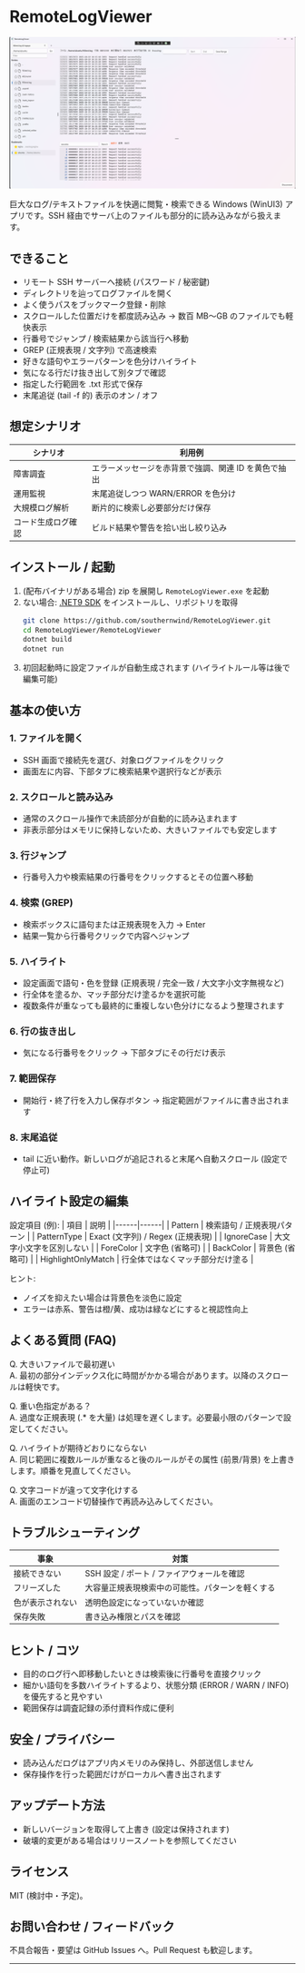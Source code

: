 # RemoteLogViewer

![スクリーンショット](docs/ScreenShot.png)

巨大なログ/テキストファイルを快適に閲覧・検索できる Windows (WinUI3) アプリです。SSH 経由でサーバ上のファイルも部分的に読み込みながら扱えます。

## できること
- リモート SSH サーバーへ接続 (パスワード / 秘密鍵)
- ディレクトリを辿ってログファイルを開く
- よく使うパスをブックマーク登録・削除
- スクロールした位置だけを都度読み込み → 数百 MB～GB のファイルでも軽快表示
- 行番号でジャンプ / 検索結果から該当行へ移動
- GREP (正規表現 / 文字列) で高速検索
- 好きな語句やエラーパターンを色分けハイライト
- 気になる行だけ抜き出して別タブで確認
- 指定した行範囲を .txt 形式で保存
- 末尾追従 (tail -f 的) 表示のオン / オフ

## 想定シナリオ
| シナリオ | 利用例 |
|----------|--------|
| 障害調査 | エラーメッセージを赤背景で強調、関連 ID を黄色で抽出 |
| 運用監視 | 末尾追従しつつ WARN/ERROR を色分け |
| 大規模ログ解析 | 断片的に検索し必要部分だけ保存 |
| コード生成ログ確認 | ビルド結果や警告を拾い出し絞り込み |

## インストール / 起動
1. (配布バイナリがある場合) zip を展開し `RemoteLogViewer.exe` を起動
2. ない場合: [.NET9 SDK](https://dotnet.microsoft.com/) をインストールし、リポジトリを取得
    ```bash
    git clone https://github.com/southernwind/RemoteLogViewer.git
    cd RemoteLogViewer/RemoteLogViewer
    dotnet build
    dotnet run
    ```
3. 初回起動時に設定ファイルが自動生成されます (ハイライトルール等は後で編集可能)

## 基本の使い方
### 1. ファイルを開く
- SSH 画面で接続先を選び、対象ログファイルをクリック
- 画面左に内容、下部タブに検索結果や選択行などが表示

### 2. スクロールと読み込み
- 通常のスクロール操作で未読部分が自動的に読み込まれます
- 非表示部分はメモリに保持しないため、大きいファイルでも安定します

### 3. 行ジャンプ
- 行番号入力や検索結果の行番号をクリックするとその位置へ移動

### 4. 検索 (GREP)
- 検索ボックスに語句または正規表現を入力 → Enter
- 結果一覧から行番号クリックで内容へジャンプ

### 5. ハイライト
- 設定画面で語句・色を登録 (正規表現 / 完全一致 / 大文字小文字無視など)
- 行全体を塗るか、マッチ部分だけ塗るかを選択可能
- 複数条件が重なっても最終的に重複しない色分けになるよう整理されます

### 6. 行の抜き出し
- 気になる行番号をクリック → 下部タブにその行だけ表示

### 7. 範囲保存
- 開始行・終了行を入力し保存ボタン → 指定範囲がファイルに書き出されます

### 8. 末尾追従
- tail に近い動作。新しいログが追記されると末尾へ自動スクロール (設定で停止可)

## ハイライト設定の編集
設定項目 (例):
| 項目 | 説明 |
|------|------|
| Pattern | 検索語句 / 正規表現パターン |
| PatternType | Exact (文字列) / Regex (正規表現) |
| IgnoreCase | 大文字小文字を区別しない |
| ForeColor | 文字色 (省略可) |
| BackColor | 背景色 (省略可) |
| HighlightOnlyMatch | 行全体ではなくマッチ部分だけ塗る |

ヒント:
- ノイズを抑えたい場合は背景色を淡色に設定
- エラーは赤系、警告は橙/黄、成功は緑などにすると視認性向上

## よくある質問 (FAQ)
Q. 大きいファイルで最初遅い  
A. 最初の部分インデックス化に時間がかかる場合があります。以降のスクロールは軽快です。

Q. 重い色指定がある？  
A. 過度な正規表現 (.* を大量) は処理を遅くします。必要最小限のパターンで設定してください。

Q. ハイライトが期待どおりにならない  
A. 同じ範囲に複数ルールが重なると後のルールがその属性 (前景/背景) を上書きします。順番を見直してください。

Q. 文字コードが違って文字化けする  
A. 画面のエンコード切替操作で再読み込みしてください。

## トラブルシューティング
| 事象 | 対策 |
|------|------|
| 接続できない | SSH 設定 / ポート / ファイアウォールを確認 |
| フリーズした | 大容量正規表現検索中の可能性。パターンを軽くする |
| 色が表示されない | 透明色設定になっていないか確認 |
| 保存失敗 | 書き込み権限とパスを確認 |

## ヒント / コツ
- 目的のログ行へ即移動したいときは検索後に行番号を直接クリック
- 細かい語句を多数ハイライトするより、状態分類 (ERROR / WARN / INFO) を優先すると見やすい
- 範囲保存は調査記録の添付資料作成に便利

## 安全 / プライバシー
- 読み込んだログはアプリ内メモリのみ保持し、外部送信しません
- 保存操作を行った範囲だけがローカルへ書き出されます

## アップデート方法
- 新しいバージョンを取得して上書き (設定は保持されます)
- 破壊的変更がある場合はリリースノートを参照してください

## ライセンス
MIT (検討中・予定)。

## お問い合わせ / フィードバック
不具合報告・要望は GitHub Issues へ。Pull Request も歓迎します。

---

